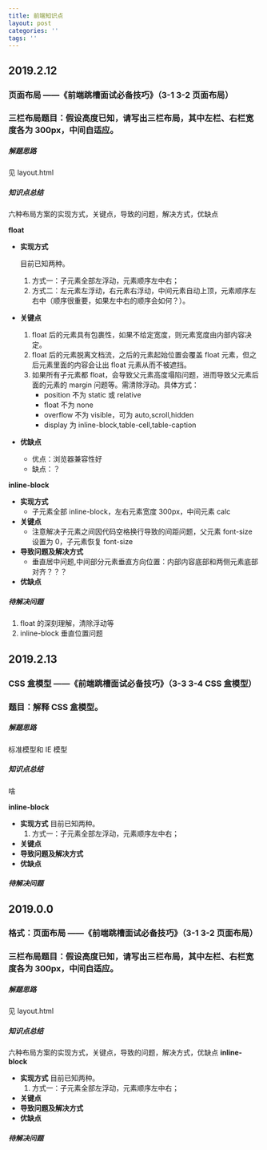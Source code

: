```yaml
---
title: 前端知识点
layout: post
categories: ''
tags: ''
---
```

## 2019.2.12

### 页面布局 ——《前端跳槽面试必备技巧》（3-1 3-2 页面布局）

### 三栏布局题目：假设高度已知，请写出三栏布局，其中左栏、右栏宽度各为 300px，中间自适应。

##### 解题思路

见 layout.html

##### 知识点总结

六种布局方案的实现方式，关键点，导致的问题，解决方式，优缺点

**float**

- **实现方式**

  目前已知两种。

  1. 方式一：子元素全部左浮动，元素顺序左中右；
  2. 方式二：左元素左浮动，右元素右浮动，中间元素自动上顶，元素顺序左右中（顺序很重要，如果左中右的顺序会如何？）。

- **关键点**
  1. float 后的元素具有包裹性，如果不给定宽度，则元素宽度由内部内容决定。
  2. float 后的元素脱离文档流，之后的元素起始位置会覆盖 float 元素，但之后元素里面的内容会让出 float 元素从而不被遮挡。
  3. 如果所有子元素都 float，会导致父元素高度塌陷问题，进而导致父元素后面的元素的 margin 问题等。需清除浮动。具体方式：
     - position 不为 static 或 relative
     - float 不为 none
     - overflow 不为 visible，可为 auto,scroll,hidden
     - display 为 inline-block,table-cell,table-caption
- **优缺点**

  - 优点：浏览器兼容性好
  - 缺点：？

**inline-block**

- **实现方式**
  - 子元素全部 inline-block，左右元素宽度 300px，中间元素 calc
- **关键点**
  - 注意解决子元素之间因代码空格换行导致的间距问题，父元素 font-size 设置为 0，子元素恢复 font-size
- **导致问题及解决方式**
  - 垂直居中问题,中间部分元素垂直方向位置：内部内容底部和两侧元素底部对齐？？？
- **优缺点**

##### 待解决问题

1. float 的深刻理解，清除浮动等
2. inline-block 垂直位置问题

## 2019.2.13

### CSS 盒模型 ——《前端跳槽面试必备技巧》（3-3 3-4 CSS 盒模型）

### 题目：解释 CSS 盒模型。

##### 解题思路

标准模型和 IE 模型

##### 知识点总结

啥

**inline-block**

- **实现方式**
  目前已知两种。
  1. 方式一：子元素全部左浮动，元素顺序左中右；
- **关键点**
- **导致问题及解决方式**
- **优缺点**

##### 待解决问题

## 2019.0.0

### 格式：页面布局 ——《前端跳槽面试必备技巧》（3-1 3-2 页面布局）

### 三栏布局题目：假设高度已知，请写出三栏布局，其中左栏、右栏宽度各为 300px，中间自适应。

##### 解题思路

见 layout.html

##### 知识点总结

六种布局方案的实现方式，关键点，导致的问题，解决方式，优缺点
**inline-block**

- **实现方式**
  目前已知两种。
  1. 方式一：子元素全部左浮动，元素顺序左中右；
- **关键点**
- **导致问题及解决方式**
- **优缺点**

##### 待解决问题